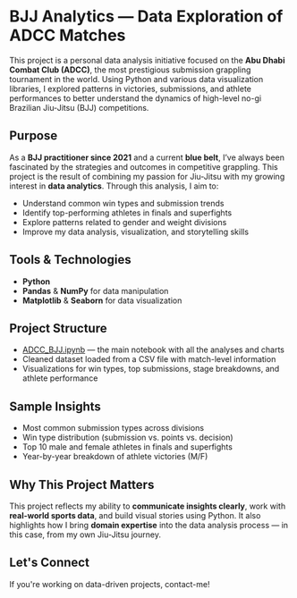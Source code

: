 # BJJ Analytics — Data Exploration of ADCC Matches

This project is a personal data analysis initiative focused on the **Abu Dhabi Combat Club (ADCC)**, the most prestigious submission grappling tournament in the world. Using Python and various data visualization libraries, I explored patterns in victories, submissions, and athlete performances to better understand the dynamics of high-level no-gi Brazilian Jiu-Jitsu (BJJ) competitions.



## Purpose

As a **BJJ practitioner since 2021** and a current **blue belt**, I’ve always been fascinated by the strategies and outcomes in competitive grappling. This project is the result of combining my passion for Jiu-Jitsu with my growing interest in **data analytics**. Through this analysis, I aim to:

- Understand common win types and submission trends
- Identify top-performing athletes in finals and superfights
- Explore patterns related to gender and weight divisions
- Improve my data analysis, visualization, and storytelling skills



## Tools & Technologies

- **Python**
- **Pandas** & **NumPy** for data manipulation
- **Matplotlib** & **Seaborn** for data visualization


## Project Structure

- [ADCC_BJJ.ipynb](https://github.com/barbosamatheusr/matheus-portfolio/blob/bjj-analytics/ADCC_BJJ.ipynb) — the main notebook with all the analyses and charts
- Cleaned dataset loaded from a CSV file with match-level information
- Visualizations for win types, top submissions, stage breakdowns, and athlete performance



## Sample Insights

- Most common submission types across divisions
- Win type distribution (submission vs. points vs. decision)
- Top 10 male and female athletes in finals and superfights
- Year-by-year breakdown of athlete victories (M/F)



## Why This Project Matters

This project reflects my ability to **communicate insights clearly**, work with **real-world sports data**, and build visual stories using Python. It also highlights how I bring **domain expertise** into the data analysis process — in this case, from my own Jiu-Jitsu journey.


## Let's Connect

If you're working on data-driven projects, contact-me! 

